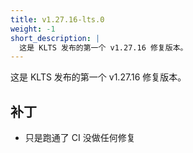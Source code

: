 ```yaml
---
title: v1.27.16-lts.0
weight: -1
short_description: |
  这是 KLTS 发布的第一个 v1.27.16 修复版本。
---
```


这是 KLTS 发布的第一个 v1.27.16 修复版本。

## 补丁

- 只是跑通了 CI 没做任何修复

